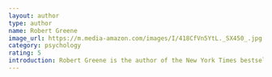 ```yaml
---
layout: author
type: author
name: Robert Greene
image_url: https://m.media-amazon.com/images/I/418CfVn5YtL._SX450_.jpg
category: psychology
rating: 5
introduction: Robert Greene is the author of the New York Times bestsellers The 48 Laws of Power, The Art of Seduction, The 33 Strategies of War, and The 50th Law. His highly anticipated fifth book, Mastery, examines the lives of great historical figures such as Charles Darwin, Mozart, Paul Graham and Henry Ford and distills the traits and universal ingredients that made them masters. In addition to having a strong following within the business world and a deep following in Washington, DC, Greene’s books are hailed by everyone from war historians to the biggest musicians in the industry (including Jay-Z and 50 Cent).
---
```

